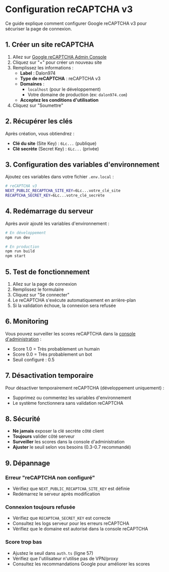 # Configuration reCAPTCHA v3

Ce guide explique comment configurer Google reCAPTCHA v3 pour sécuriser la page de connexion.

## 1. Créer un site reCAPTCHA

1. Allez sur [Google reCAPTCHA Admin Console](https://www.google.com/recaptcha/admin)
2. Cliquez sur "+" pour créer un nouveau site
3. Remplissez les informations :
   - **Label** : Dalon974
   - **Type de reCAPTCHA** : reCAPTCHA v3
   - **Domaines** : 
     - `localhost` (pour le développement)
     - Votre domaine de production (ex: `dalon974.com`)
   - **Acceptez les conditions d'utilisation**
4. Cliquez sur "Soumettre"

## 2. Récupérer les clés

Après création, vous obtiendrez :
- **Clé du site** (Site Key) : `6Lc...` (publique)
- **Clé secrète** (Secret Key) : `6Lc...` (privée)

## 3. Configuration des variables d'environnement

Ajoutez ces variables dans votre fichier `.env.local` :

```bash
# reCAPTCHA v3
NEXT_PUBLIC_RECAPTCHA_SITE_KEY=6Lc...votre_clé_site
RECAPTCHA_SECRET_KEY=6Lc...votre_clé_secrète
```

## 4. Redémarrage du serveur

Après avoir ajouté les variables d'environnement :

```bash
# En développement
npm run dev

# En production
npm run build
npm start
```

## 5. Test de fonctionnement

1. Allez sur la page de connexion
2. Remplissez le formulaire
3. Cliquez sur "Se connecter"
4. Le reCAPTCHA s'exécute automatiquement en arrière-plan
5. Si la validation échoue, la connexion sera refusée

## 6. Monitoring

Vous pouvez surveiller les scores reCAPTCHA dans la [console d'administration](https://www.google.com/recaptcha/admin) :
- Score 1.0 = Très probablement un humain
- Score 0.0 = Très probablement un bot
- Seuil configuré : 0.5

## 7. Désactivation temporaire

Pour désactiver temporairement reCAPTCHA (développement uniquement) :
- Supprimez ou commentez les variables d'environnement
- Le système fonctionnera sans validation reCAPTCHA

## 8. Sécurité

- **Ne jamais** exposer la clé secrète côté client
- **Toujours** valider côté serveur
- **Surveiller** les scores dans la console d'administration
- **Ajuster** le seuil selon vos besoins (0.3-0.7 recommandé)

## 9. Dépannage

### Erreur "reCAPTCHA non configuré"
- Vérifiez que `NEXT_PUBLIC_RECAPTCHA_SITE_KEY` est définie
- Redémarrez le serveur après modification

### Connexion toujours refusée
- Vérifiez que `RECAPTCHA_SECRET_KEY` est correcte
- Consultez les logs serveur pour les erreurs reCAPTCHA
- Vérifiez que le domaine est autorisé dans la console reCAPTCHA

### Score trop bas
- Ajustez le seuil dans `auth.ts` (ligne 57)
- Vérifiez que l'utilisateur n'utilise pas de VPN/proxy
- Consultez les recommandations Google pour améliorer les scores


